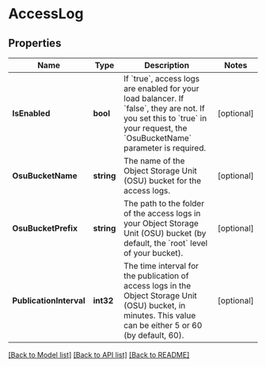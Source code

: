 # AccessLog

## Properties

Name | Type | Description | Notes
------------ | ------------- | ------------- | -------------
**IsEnabled** | **bool** | If &#x60;true&#x60;, access logs are enabled for your load balancer. If &#x60;false&#x60;, they are not. If you set this to &#x60;true&#x60; in your request, the &#x60;OsuBucketName&#x60; parameter is required. | [optional] 
**OsuBucketName** | **string** | The name of the Object Storage Unit (OSU) bucket for the access logs. | [optional] 
**OsuBucketPrefix** | **string** | The path to the folder of the access logs in your Object Storage Unit (OSU) bucket (by default, the &#x60;root&#x60; level of your bucket). | [optional] 
**PublicationInterval** | **int32** | The time interval for the publication of access logs in the Object Storage Unit (OSU) bucket, in minutes. This value can be either 5 or 60 (by default, 60). | [optional] 

[[Back to Model list]](../README.md#documentation-for-models) [[Back to API list]](../README.md#documentation-for-api-endpoints) [[Back to README]](../README.md)



